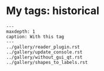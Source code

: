 # My tags: historical

```{toctree}
---
maxdepth: 1
caption: With this tag
---
../gallery/reader_plugin.rst
../gallery/update_console.rst
../gallery/without_gui_qt.rst
../gallery/shapes_to_labels.rst
```
